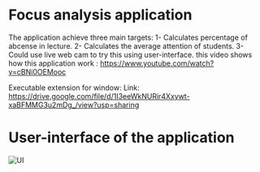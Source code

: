 # Focus analysis application

The application achieve three main targets:
1- Calculates percentage of abcense in lecture.
2- Calculates the average attention of students.
3- Could use live web cam to try this using user-interface.
this video shows how this application work : https://www.youtube.com/watch?v=cBNi0OEMooc

Executable extension for window: Link: https://drive.google.com/file/d/1I3eeWkNURir4Xxywt-xaBFMMG3u2mDg_/view?usp=sharing

# User-interface of the application
![UI](https://user-images.githubusercontent.com/22713770/128864744-9fb1fbba-2c15-49b1-a34f-c04343b25637.PNG)

